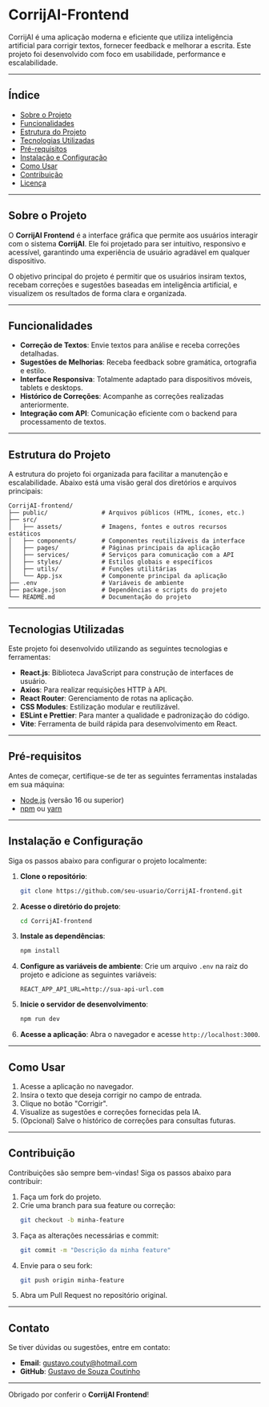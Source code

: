 # CorrijAI-Frontend

CorrijAI é uma aplicação moderna e eficiente que utiliza inteligência artificial para corrigir textos, fornecer feedback e melhorar a escrita. Este projeto foi desenvolvido com foco em usabilidade, performance e escalabilidade.

---

##  Índice

- [Sobre o Projeto](#sobre-o-projeto)
- [Funcionalidades](#funcionalidades)
- [Estrutura do Projeto](#estrutura-do-projeto)
- [Tecnologias Utilizadas](#tecnologias-utilizadas)
- [Pré-requisitos](#pré-requisitos)
- [Instalação e Configuração](#instalação-e-configuração)
- [Como Usar](#como-usar)
- [Contribuição](#contribuição)
- [Licença](#licença)

---

## Sobre o Projeto

O **CorrijAI Frontend** é a interface gráfica que permite aos usuários interagir com o sistema **CorrijAI**. Ele foi projetado para ser intuitivo, responsivo e acessível, garantindo uma experiência de usuário agradável em qualquer dispositivo.

O objetivo principal do projeto é permitir que os usuários insiram textos, recebam correções e sugestões baseadas em inteligência artificial, e visualizem os resultados de forma clara e organizada.

---

## Funcionalidades

- **Correção de Textos**: Envie textos para análise e receba correções detalhadas.
- **Sugestões de Melhorias**: Receba feedback sobre gramática, ortografia e estilo.
- **Interface Responsiva**: Totalmente adaptado para dispositivos móveis, tablets e desktops.
- **Histórico de Correções**: Acompanhe as correções realizadas anteriormente.
- **Integração com API**: Comunicação eficiente com o backend para processamento de textos.

---

## Estrutura do Projeto

A estrutura do projeto foi organizada para facilitar a manutenção e escalabilidade. Abaixo está uma visão geral dos diretórios e arquivos principais:

```
CorrijAI-frontend/
├── public/               # Arquivos públicos (HTML, ícones, etc.)
├── src/
│   ├── assets/           # Imagens, fontes e outros recursos estáticos
│   ├── components/       # Componentes reutilizáveis da interface
│   ├── pages/            # Páginas principais da aplicação
│   ├── services/         # Serviços para comunicação com a API
│   ├── styles/           # Estilos globais e específicos
│   ├── utils/            # Funções utilitárias
│   └── App.jsx           # Componente principal da aplicação
├── .env                  # Variáveis de ambiente
├── package.json          # Dependências e scripts do projeto
└── README.md             # Documentação do projeto
```

---

## Tecnologias Utilizadas

Este projeto foi desenvolvido utilizando as seguintes tecnologias e ferramentas:

- **React.js**: Biblioteca JavaScript para construção de interfaces de usuário.
- **Axios**: Para realizar requisições HTTP à API.
- **React Router**: Gerenciamento de rotas na aplicação.
- **CSS Modules**: Estilização modular e reutilizável.
- **ESLint e Prettier**: Para manter a qualidade e padronização do código.
- **Vite**: Ferramenta de build rápida para desenvolvimento em React.

---

## Pré-requisitos

Antes de começar, certifique-se de ter as seguintes ferramentas instaladas em sua máquina:

- [Node.js](https://nodejs.org/) (versão 16 ou superior)
- [npm](https://www.npmjs.com/) ou [yarn](https://yarnpkg.com/)

---

## Instalação e Configuração

Siga os passos abaixo para configurar o projeto localmente:

1. **Clone o repositório**:
   ```bash
   git clone https://github.com/seu-usuario/CorrijAI-frontend.git
   ```

2. **Acesse o diretório do projeto**:
   ```bash
   cd CorrijAI-frontend
   ```

3. **Instale as dependências**:
   ```bash
   npm install
   ```

4. **Configure as variáveis de ambiente**:
   Crie um arquivo `.env` na raiz do projeto e adicione as seguintes variáveis:
   ```
   REACT_APP_API_URL=http://sua-api-url.com
   ```

5. **Inicie o servidor de desenvolvimento**:
   ```bash
   npm run dev
   ```

6. **Acesse a aplicação**:
   Abra o navegador e acesse `http://localhost:3000`.

---

## Como Usar

1. Acesse a aplicação no navegador.
2. Insira o texto que deseja corrigir no campo de entrada.
3. Clique no botão "Corrigir".
4. Visualize as sugestões e correções fornecidas pela IA.
5. (Opcional) Salve o histórico de correções para consultas futuras.

---

## Contribuição

Contribuições são sempre bem-vindas! Siga os passos abaixo para contribuir:

1. Faça um fork do projeto.
2. Crie uma branch para sua feature ou correção:
   ```bash
   git checkout -b minha-feature
   ```
3. Faça as alterações necessárias e commit:
   ```bash
   git commit -m "Descrição da minha feature"
   ```
4. Envie para o seu fork:
   ```bash
   git push origin minha-feature
   ```
5. Abra um Pull Request no repositório original.

---

## Contato

Se tiver dúvidas ou sugestões, entre em contato:

- **Email**: gustavo.couty@hotmail.com
- **GitHub**: [Gustavo de Souza Coutinho](https://github.com/Gustavo-Souza-Coutinho)

---

Obrigado por conferir o **CorrijAI Frontend**! 
